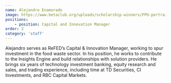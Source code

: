 ```yaml
---
name: Alejandro Enamorado
image: https://www.betaclub.org/uploads/scholarship-winners/FPO-portrait.jpg
positions: 
    - position: Capital and Innovation Manager
order: 2
category: 'staff'
---
```

Alejandro serves as ReFED’s Capital & Innovation Manager, working to spur investment in the food waste sector. In his position, he works to contribute to the Insights Engine and build relationships with solution providers. He brings six years of technology investment banking, equity research and sales, and trading experience, including time at TD Securities, CI Investments, and RBC Capital Markets.